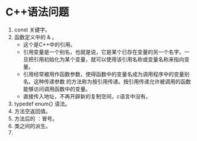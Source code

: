 # C++语法问题

1. const 关键字。
2. 函数定义中的 & 。
   - 这个是C++中的引用。
   - 引用变量是一个别名，也就是说，它是某个已存在变量的另一个名字。一旦把引用初始化为某个变量，就可以使用该引用名称或变量名称来指向变量。
   - 引用经常被用作函数参数，使得函数中的变量名成为调用程序中的变量别名。这种传递参数 的方法称为按引用传递。按引用传递允许被调用的函数能够访问调用函数中的变量。
   - 直接传入地址，不再开辟新的复制空间，c语言中没有。
3. typedef enum{} 语法。
4. 方法空返回值。
5. 方法后的 ：冒号。
6. 类之间的派生。
7. 